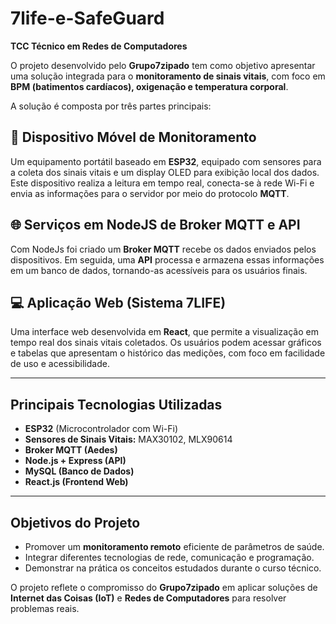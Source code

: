 # 7life-e-SafeGuard
**TCC Técnico em Redes de Computadores**

O projeto desenvolvido pelo **Grupo7zipado** tem como objetivo apresentar uma solução integrada para o **monitoramento de sinais vitais**, com foco em **BPM (batimentos cardíacos), oxigenação e temperatura corporal**.

A solução é composta por três partes principais:

## 📲 Dispositivo Móvel de Monitoramento

Um equipamento portátil baseado em **ESP32**, equipado com sensores para a coleta dos sinais vitais e um display OLED para exibição local dos dados. Este dispositivo realiza a leitura em tempo real, conecta-se à rede Wi-Fi e envia as informações para o servidor por meio do protocolo **MQTT**.

## 🌐 Serviços em NodeJS de Broker MQTT e API

Com NodeJs foi criado um **Broker MQTT** recebe os dados enviados pelos dispositivos. Em seguida, uma **API** processa e armazena essas informações em um banco de dados, tornando-as acessíveis para os usuários finais.

## 💻 Aplicação Web (Sistema 7LIFE)

Uma interface web desenvolvida em **React**, que permite a visualização em tempo real dos sinais vitais coletados. Os usuários podem acessar gráficos e tabelas que apresentam o histórico das medições, com foco em facilidade de uso e acessibilidade.

---

## Principais Tecnologias Utilizadas

- **ESP32** (Microcontrolador com Wi-Fi)
- **Sensores de Sinais Vitais:** MAX30102, MLX90614
- **Broker MQTT (Aedes)**
- **Node.js + Express (API)**
- **MySQL (Banco de Dados)**
- **React.js (Frontend Web)**

---

## Objetivos do Projeto

- Promover um **monitoramento remoto** eficiente de parâmetros de saúde.
- Integrar diferentes tecnologias de rede, comunicação e programação.
- Demonstrar na prática os conceitos estudados durante o curso técnico.

O projeto reflete o compromisso do **Grupo7zipado** em aplicar soluções de **Internet das Coisas (IoT)** e **Redes de Computadores** para resolver problemas reais.
